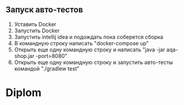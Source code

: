 ## Запуск авто-тестов
1. Уставить Docker
2. Запустить Docker
3. Запустить intellij idea и подождать пока соберется сборка 
4. В командную строку написать "docker-compose up"
5. Открыть еще одну командную строку и написать "java -jar aqa-shop.jar -port=8080"
6. Открыть еще одну командную строку и запустить авто-тесты командой "./gradlew test"
# Diplom
